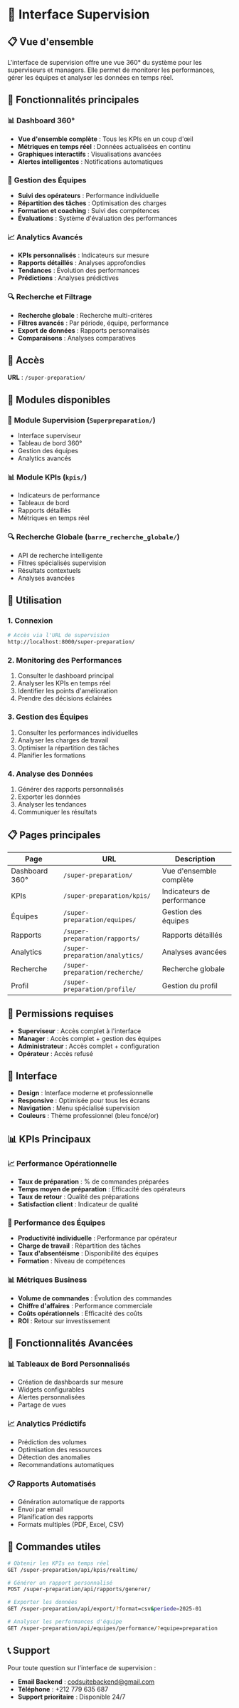 # 👥 Interface Supervision

## 📋 Vue d'ensemble

L'interface de supervision offre une vue 360° du système pour les superviseurs et managers. Elle permet de monitorer les performances, gérer les équipes et analyser les données en temps réel.

## 🎯 Fonctionnalités principales

### 📊 **Dashboard 360°**
- **Vue d'ensemble complète** : Tous les KPIs en un coup d'œil
- **Métriques en temps réel** : Données actualisées en continu
- **Graphiques interactifs** : Visualisations avancées
- **Alertes intelligentes** : Notifications automatiques

### 👥 **Gestion des Équipes**
- **Suivi des opérateurs** : Performance individuelle
- **Répartition des tâches** : Optimisation des charges
- **Formation et coaching** : Suivi des compétences
- **Évaluations** : Système d'évaluation des performances

### 📈 **Analytics Avancés**
- **KPIs personnalisés** : Indicateurs sur mesure
- **Rapports détaillés** : Analyses approfondies
- **Tendances** : Évolution des performances
- **Prédictions** : Analyses prédictives

### 🔍 **Recherche et Filtrage**
- **Recherche globale** : Recherche multi-critères
- **Filtres avancés** : Par période, équipe, performance
- **Export de données** : Rapports personnalisés
- **Comparaisons** : Analyses comparatives

## 🚀 Accès

**URL** : `/super-preparation/`

## 📱 Modules disponibles

### 👥 **Module Supervision** (`Superpreparation/`)
- Interface superviseur
- Tableau de bord 360°
- Gestion des équipes
- Analytics avancés

### 📊 **Module KPIs** (`kpis/`)
- Indicateurs de performance
- Tableaux de bord
- Rapports détaillés
- Métriques en temps réel

### 🔍 **Recherche Globale** (`barre_recherche_globale/`)
- API de recherche intelligente
- Filtres spécialisés supervision
- Résultats contextuels
- Analyses avancées

## 🔧 Utilisation

### 1. **Connexion**
```bash
# Accès via l'URL de supervision
http://localhost:8000/super-preparation/
```

### 2. **Monitoring des Performances**
1. Consulter le dashboard principal
2. Analyser les KPIs en temps réel
3. Identifier les points d'amélioration
4. Prendre des décisions éclairées

### 3. **Gestion des Équipes**
1. Consulter les performances individuelles
2. Analyser les charges de travail
3. Optimiser la répartition des tâches
4. Planifier les formations

### 4. **Analyse des Données**
1. Générer des rapports personnalisés
2. Exporter les données
3. Analyser les tendances
4. Communiquer les résultats

## 📋 Pages principales

| Page | URL | Description |
|------|-----|-------------|
| Dashboard 360° | `/super-preparation/` | Vue d'ensemble complète |
| KPIs | `/super-preparation/kpis/` | Indicateurs de performance |
| Équipes | `/super-preparation/equipes/` | Gestion des équipes |
| Rapports | `/super-preparation/rapports/` | Rapports détaillés |
| Analytics | `/super-preparation/analytics/` | Analyses avancées |
| Recherche | `/super-preparation/recherche/` | Recherche globale |
| Profil | `/super-preparation/profile/` | Gestion du profil |

## 🔐 Permissions requises

- **Superviseur** : Accès complet à l'interface
- **Manager** : Accès complet + gestion des équipes
- **Administrateur** : Accès complet + configuration
- **Opérateur** : Accès refusé

## 🎨 Interface

- **Design** : Interface moderne et professionnelle
- **Responsive** : Optimisée pour tous les écrans
- **Navigation** : Menu spécialisé supervision
- **Couleurs** : Thème professionnel (bleu foncé/or)

## 📊 KPIs Principaux

### 📈 **Performance Opérationnelle**
- **Taux de préparation** : % de commandes préparées
- **Temps moyen de préparation** : Efficacité des opérateurs
- **Taux de retour** : Qualité des préparations
- **Satisfaction client** : Indicateur de qualité

### 👥 **Performance des Équipes**
- **Productivité individuelle** : Performance par opérateur
- **Charge de travail** : Répartition des tâches
- **Taux d'absentéisme** : Disponibilité des équipes
- **Formation** : Niveau de compétences

### 📊 **Métriques Business**
- **Volume de commandes** : Évolution des commandes
- **Chiffre d'affaires** : Performance commerciale
- **Coûts opérationnels** : Efficacité des coûts
- **ROI** : Retour sur investissement

## 🔧 Fonctionnalités Avancées

### 📊 **Tableaux de Bord Personnalisés**
- Création de dashboards sur mesure
- Widgets configurables
- Alertes personnalisées
- Partage de vues

### 📈 **Analytics Prédictifs**
- Prédiction des volumes
- Optimisation des ressources
- Détection des anomalies
- Recommandations automatiques

### 📋 **Rapports Automatisés**
- Génération automatique de rapports
- Envoi par email
- Planification des rapports
- Formats multiples (PDF, Excel, CSV)

## 🔧 Commandes utiles

```bash
# Obtenir les KPIs en temps réel
GET /super-preparation/api/kpis/realtime/

# Générer un rapport personnalisé
POST /super-preparation/api/rapports/generer/

# Exporter les données
GET /super-preparation/api/export/?format=csv&periode=2025-01

# Analyser les performances d'équipe
GET /super-preparation/api/equipes/performance/?equipe=preparation
```

## 📞 Support

Pour toute question sur l'interface de supervision :
- **Email Backend** : codsuitebackend@gmail.com
- **Téléphone** : +212 779 635 687
- **Support prioritaire** : Disponible 24/7